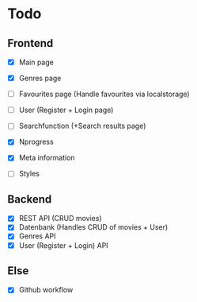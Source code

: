 # Todo

## Frontend

- [X] Main page
- [X] Genres page
- [ ] Favourites page (Handle favourites via localstorage)
- [ ] User (Register + Login page)

- [ ] Searchfunction (+Search results page)
- [X] Nprogress
- [X] Meta information
- [ ] Styles

## Backend

- [X] REST API (CRUD movies)
- [X] Datenbank (Handles CRUD of movies + User)
- [X] Genres API
- [X] User (Register + Login) API

## Else

- [X] Github workflow

